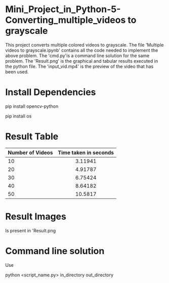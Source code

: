 # Mini_Project_in_Python-5-Converting_multiple_videos to grayscale

This project converts multiple colored videos to grayscale. The file 'Multiple videos to grayscale.ipynb' contains all the code needed to implement the above problem. The 'cmd.py'is a command line solution for the same problem. The 'Result.png' is  the graphical and tabular results executed in the python file. The 'input_vid.mp4' is the preview of the video that has been used.

# Install Dependencies

pip install opencv-python

pip install os


# Result Table


|   Number of Videos |   Time taken in seconds |
|-------------------- | :-------------------------:|
|               10 |                 3.11941 |
|               20 |                 4.91787 |
|               30 |                 6.75424 |
|               40 |                 8.64182  |
|               50 |                 10.5817 |



# Result Images

Is present in 'Result.png

# Command line solution

Use

python <script_name.py> in_directory out_directory
